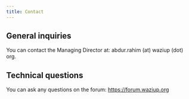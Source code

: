 ```yaml
---
title: Contact
---
```


General inquiries
------------------

You can contact the Managing Director at: abdur.rahim (at) waziup (dot) org.


Technical questions
-------------------

You can ask any questions on the forum: https://forum.waziup.org




